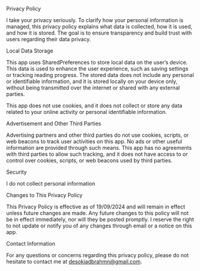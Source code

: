 Privacy Policy

I take your privacy seriously. To clarify how your personal information is managed, this privacy policy explains what data is collected, how it is used, and how it is stored. The goal is to ensure transparency and build trust with users regarding their data privacy.


Local Data Storage

This app uses SharedPreferences to store local data on the user’s device.
This data is used to enhance the user experience, such as saving settings or tracking reading progress.
The stored data does not include any personal or identifiable information, and it is stored locally on your device only, 
without being transmitted over the internet or shared with any external parties.

This app does not use cookies, and it does not collect or store any data related to your online activity or personal identifiable information.


Advertisement and Other Third Parties

Advertising partners and other third parties do not use cookies, scripts, 
or web beacons to track user activities on this app. No ads or other useful information are provided through such means.
This app has no agreements with third parties to allow such tracking, and it does not have access to or control over cookies, scripts, 
or web beacons used by third parties.

Security

 I do not collect personal information

Changes to This Privacy Policy

This Privacy Policy is effective as of 19/09/2024 and will remain in effect unless future changes are made. Any future changes to this policy will not be in effect immediately, nor will they be posted promptly. I reserve the right to not update or notify you of any changes through email or a notice on this app.

Contact Information

For any questions or concerns regarding this privacy policy, please do not hesitate to contact me at desokiadbrahmn@gmail.com.
